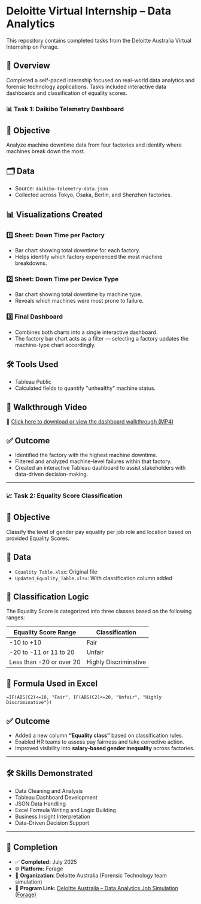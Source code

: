 # Deloitte Virtual Internship – Data Analytics

This repository contains completed tasks from the Deloitte Australia Virtual Internship on Forage.

## 🧠 Overview
Completed a self-paced internship focused on real-world data analytics and forensic technology applications. Tasks included interactive data dashboards and classification of equality scores.

### 📊 Task 1: Daikibo Telemetry Dashboard

## 🎯 Objective
Analyze machine downtime data from four factories and identify where machines break down the most.

## 🗂 Data
- Source: `daikibo-telemetry-data.json`
- Collected across Tokyo, Osaka, Berlin, and Shenzhen factories.

## 📊 Visualizations Created

### 1️⃣ Sheet: **Down Time per Factory**
- Bar chart showing total downtime for each factory.
- Helps identify which factory experienced the most machine breakdowns.

### 2️⃣ Sheet: **Down Time per Device Type**
- Bar chart showing total downtime by machine type.
- Reveals which machines were most prone to failure.

### 3️⃣ Final Dashboard
- Combines both charts into a single interactive dashboard.
- The factory bar chart acts as a filter — selecting a factory updates the machine-type chart accordingly.


## 🛠️ Tools Used
- Tableau Public 
- Calculated fields to quantify "unhealthy" machine status.

## 🎥 Walkthrough Video

📂 [Click here to download or view the dashboard walkthrough (MP4)](https://github.com/ANUKSHMITHA0610/deloitte-virtual-internship/blob/main/Task1_Telemetry_Dashboard/dashboard%20walkthrough.mp4)

## ✅ Outcome

- Identified the factory with the highest machine downtime.
- Filtered and analyzed machine-level failures within that factory.
- Created an interactive Tableau dashboard to assist stakeholders with data-driven decision-making.

---
### 📈 Task 2: Equality Score Classification

## 🎯 Objective
Classify the level of gender pay equality per job role and location based on provided Equality Scores.

## 📁 Data
- `Equality Table.xlsx`: Original file
- `Updated_Equality_Table.xlsx`: With classification column added

## 🧠 Classification Logic

The Equality Score is categorized into three classes based on the following ranges:

| Equality Score Range     | Classification          |
|--------------------------|--------------------------|
| -10 to +10               | Fair                     |
| -20 to -11 or 11 to 20   | Unfair                   |
| Less than -20 or over 20 | Highly Discriminative    |

## 🧮 Formula Used in Excel

```excel
=IF(ABS(C2)<=10, "Fair", IF(ABS(C2)<=20, "Unfair", "Highly Discriminative"))

```

## ✅ Outcome

- Added a new column **“Equality class”** based on classification rules.
- Enabled HR teams to assess pay fairness and take corrective action.
- Improved visibility into **salary-based gender inequality** across factories.

---

## 🛠 Skills Demonstrated

- Data Cleaning and Analysis  
- Tableau Dashboard Development  
- JSON Data Handling  
- Excel Formula Writing and Logic Building  
- Business Insight Interpretation  
- Data-Driven Decision Support

---

## 📅 Completion

- ✅ **Completed:** July 2025  
- 🌐 **Platform:** Forage  
- 🏢 **Organization:** Deloitte Australia (Forensic Technology team simulation)  
- 🔗 **Program Link:** [Deloitte Australia – Data Analytics Job Simulation (Forage)](https://www.theforage.com/virtual-internships/prototype/TzTg5R9AqtnnB2mJ6/Deloitte-Australia-Data-Analytics-Virtual-Internship)
